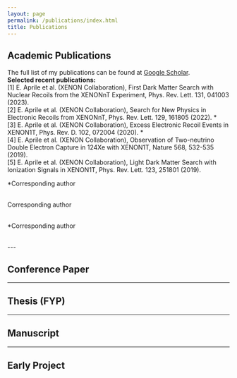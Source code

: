```yaml
---
layout: page
permalink: /publications/index.html
title: Publications
---
```

## Academic Publications
The full list of my publications can be found at [Google Scholar](https://scholar.google.com/citations?user=Tmc18fYAAAAJ&hl=en).<br>
**Selected recent publications:**<br>
[1] E. Aprile et al. (XENON Collaboration), First Dark Matter Search with Nuclear Recoils from the XENONnT Experiment, Phys. Rev. Lett. 131, 041003 (2023).<br>
[2] E. Aprile et al. (XENON Collaboration), Search for New Physics in Electronic Recoils from XENONnT, Phys. Rev. Lett. 129, 161805 (2022). *<br>
[3] E. Aprile et al. (XENON Collaboration), Excess Electronic Recoil Events in XENON1T, Phys. Rev. D. 102, 072004 (2020). *<br>
[4] E. Aprile et al. (XENON Collaboration), Observation of Two-neutrino Double Electron Capture in 124Xe with XENON1T, Nature 568, 532-535 (2019).<br>
[5] E. Aprile et al. (XENON Collaboration), Light Dark Matter Search with Ionization Signals in XENON1T, Phys. Rev. Lett. 123, 251801 (2019).<br>
<p>*Corresponding author</p><br>
Corresponding author<br>
<br>
<p>*Corresponding author</p><br>
---

## Conference Paper

---

## Thesis (FYP)

---

## Manuscript

---

## Early Project
